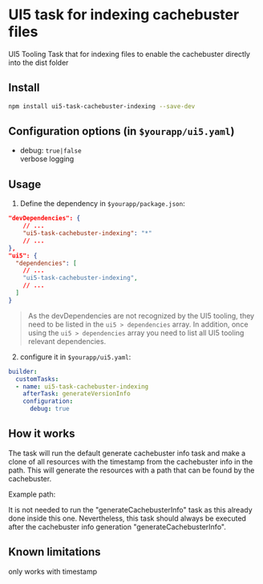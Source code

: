 # UI5 task for indexing cachebuster files
 UI5 Tooling Task that for indexing files to enable the cachebuster directly into the dist folder

## Install

```bash
npm install ui5-task-cachebuster-indexing --save-dev
```

## Configuration options (in `$yourapp/ui5.yaml`)

- debug: `true|false`  
  verbose logging

## Usage

1. Define the dependency in `$yourapp/package.json`:

```json
"devDependencies": {
    // ...
    "ui5-task-cachebuster-indexing": "*"
    // ...
},
"ui5": {
  "dependencies": [
    // ...
    "ui5-task-cachebuster-indexing",
    // ...
  ]
}
```

> As the devDependencies are not recognized by the UI5 tooling, they need to be listed in the `ui5 > dependencies` array. In addition, once using the `ui5 > dependencies` array you need to list all UI5 tooling relevant dependencies.

2. configure it in `$yourapp/ui5.yaml`:

```yaml
builder:
  customTasks:
  - name: ui5-task-cachebuster-indexing
    afterTask: generateVersionInfo
    configuration:
      debug: true
```

## How it works

The task will run the default generate cachebuster info task and make a clone of all resources with the timestamp from the cachebuster info in the path. This will generate the resources with a path that can be found by the cachebuster. 

Example path: 

It is not needed to run the "generateCachebusterInfo" task as this already done inside this one. Nevertheless, this task should always be executed after the cachebuster info generation "generateCachebusterInfo".

## Known limitations

only works with timestamp